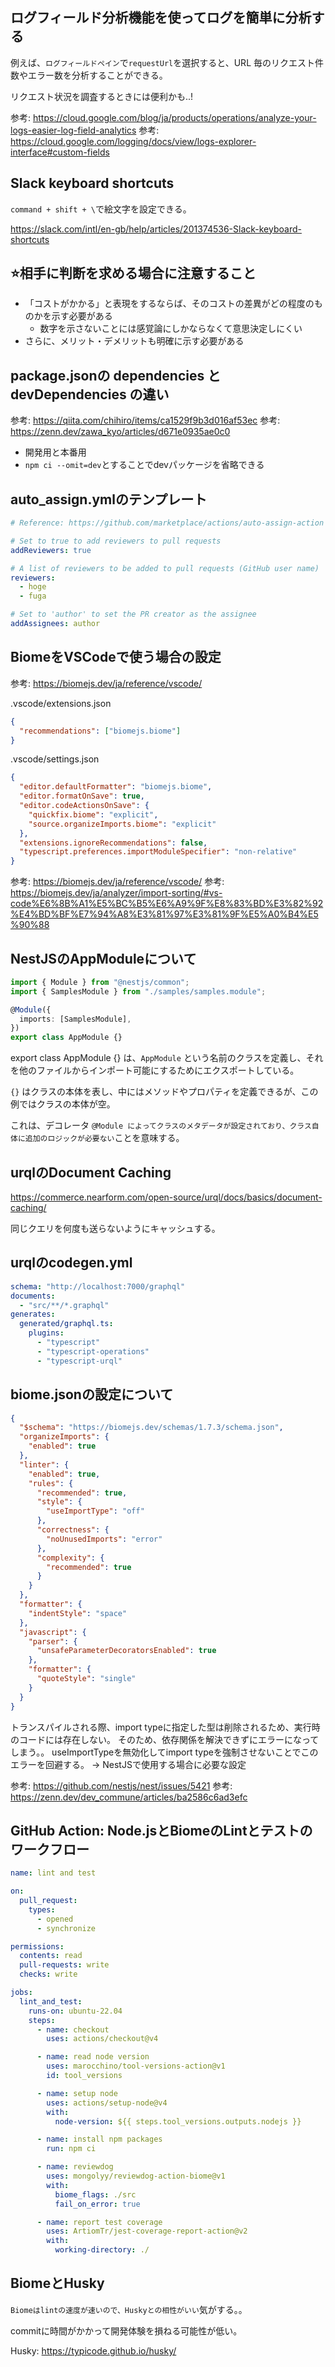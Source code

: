 ## ログフィールド分析機能を使ってログを簡単に分析する

例えば、`ログフィールドペイン`で`requestUrl`を選択すると、URL 毎のリクエスト件数やエラー数を分析することができる。

リクエスト状況を調査するときには便利かも..!

参考: https://cloud.google.com/blog/ja/products/operations/analyze-your-logs-easier-log-field-analytics
参考: https://cloud.google.com/logging/docs/view/logs-explorer-interface#custom-fields

## Slack keyboard shortcuts

`command + shift + \`で絵文字を設定できる。

https://slack.com/intl/en-gb/help/articles/201374536-Slack-keyboard-shortcuts

## ⭐️相手に判断を求める場合に注意すること

- 「コストがかかる」と表現をするならば、そのコストの差異がどの程度のものかを示す必要がある
    - 数字を示さないことには感覚論にしかならなくて意思決定しにくい
- さらに、メリット・デメリットも明確に示す必要がある

## package.jsonの dependencies と devDependencies の違い

参考: https://qiita.com/chihiro/items/ca1529f9b3d016af53ec
参考: https://zenn.dev/zawa_kyo/articles/d671e0935ae0c0

- 開発用と本番用
- `npm ci --omit=dev`とすることでdevパッケージを省略できる

## auto_assign.ymlのテンプレート

```yml
# Reference: https://github.com/marketplace/actions/auto-assign-action

# Set to true to add reviewers to pull requests
addReviewers: true

# A list of reviewers to be added to pull requests (GitHub user name)
reviewers:
  - hoge
  - fuga

# Set to 'author' to set the PR creator as the assignee
addAssignees: author
```

## BiomeをVSCodeで使う場合の設定

参考: https://biomejs.dev/ja/reference/vscode/

.vscode/extensions.json

```json
{
  "recommendations": ["biomejs.biome"]
}
```

.vscode/settings.json

```json
{
  "editor.defaultFormatter": "biomejs.biome",
  "editor.formatOnSave": true,
  "editor.codeActionsOnSave": {
    "quickfix.biome": "explicit",
    "source.organizeImports.biome": "explicit"
  },
  "extensions.ignoreRecommendations": false,
  "typescript.preferences.importModuleSpecifier": "non-relative"
}
```

参考: https://biomejs.dev/ja/reference/vscode/
参考: https://biomejs.dev/ja/analyzer/import-sorting/#vs-code%E6%8B%A1%E5%BC%B5%E6%A9%9F%E8%83%BD%E3%82%92%E4%BD%BF%E7%94%A8%E3%81%97%E3%81%9F%E5%A0%B4%E5%90%88

## NestJSのAppModuleについて

```ts
import { Module } from "@nestjs/common";
import { SamplesModule } from "./samples/samples.module";

@Module({
  imports: [SamplesModule],
})
export class AppModule {}
```

export class AppModule {} は、`AppModule` という名前のクラスを定義し、それを他のファイルからインポート可能にするためにエクスポートしている。

`{}` はクラスの本体を表し、中にはメソッドやプロパティを定義できるが、この例ではクラスの本体が空。

これは、デコレータ `@Module によってクラスのメタデータが設定されており、クラス自体に追加のロジックが必要ない`ことを意味する。

## urqlのDocument Caching

https://commerce.nearform.com/open-source/urql/docs/basics/document-caching/

同じクエリを何度も送らないようにキャッシュする。

## urqlのcodegen.yml

```yml
schema: "http://localhost:7000/graphql"
documents:
  - "src/**/*.graphql"
generates:
  generated/graphql.ts:
    plugins:
      - "typescript"
      - "typescript-operations"
      - "typescript-urql"
```

## biome.jsonの設定について

```json
{
  "$schema": "https://biomejs.dev/schemas/1.7.3/schema.json",
  "organizeImports": {
    "enabled": true
  },
  "linter": {
    "enabled": true,
    "rules": {
      "recommended": true,
      "style": {
        "useImportType": "off"
      },
      "correctness": {
        "noUnusedImports": "error"
      },
      "complexity": {
        "recommended": true
      }
    }
  },
  "formatter": {
    "indentStyle": "space"
  },
  "javascript": {
    "parser": {
      "unsafeParameterDecoratorsEnabled": true
    },
    "formatter": {
      "quoteStyle": "single"
    }
  }
}
```

トランスパイルされる際、import typeに指定した型は削除されるため、実行時のコードには存在しない。
そのため、依存関係を解決できずにエラーになってしまう。。
useImportTypeを無効化してimport typeを強制させないことでこのエラーを回避する。
-> NestJSで使用する場合に必要な設定

参考: https://github.com/nestjs/nest/issues/5421
参考: https://zenn.dev/dev_commune/articles/ba2586c6ad3efc

## GitHub Action: Node.jsとBiomeのLintとテストのワークフロー

```yml
name: lint and test

on:
  pull_request:
    types:
      - opened
      - synchronize

permissions:
  contents: read
  pull-requests: write
  checks: write

jobs:
  lint_and_test:
    runs-on: ubuntu-22.04
    steps:
      - name: checkout
        uses: actions/checkout@v4

      - name: read node version
        uses: marocchino/tool-versions-action@v1
        id: tool_versions

      - name: setup node
        uses: actions/setup-node@v4
        with:
          node-version: ${{ steps.tool_versions.outputs.nodejs }}

      - name: install npm packages
        run: npm ci

      - name: reviewdog
        uses: mongolyy/reviewdog-action-biome@v1
        with:
          biome_flags: ./src
          fail_on_error: true

      - name: report test coverage
        uses: ArtiomTr/jest-coverage-report-action@v2
        with:
          working-directory: ./
```

## BiomeとHusky

`Biomeはlintの速度が速いので、Huskyとの相性がいい`気がする。。

commitに時間がかかって開発体験を損ねる可能性が低い。

Husky: https://typicode.github.io/husky/
